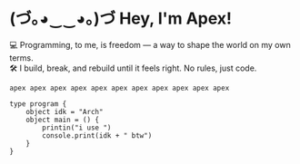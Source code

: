 # (づ｡◕‿‿◕｡)づ Hey, I'm **Apex**!

💻 Programming, to me, is freedom — a way to shape the world on my own terms.  
🛠️ I build, break, and rebuild until it feels right. No rules, just code.  

```
apex apex apex apex apex apex apex apex apex apex apex
```

```iris
type program {
    object idk = "Arch"
    object main = () {
        printin("i use ")
        console.print(idk + " btw")
    }
}

